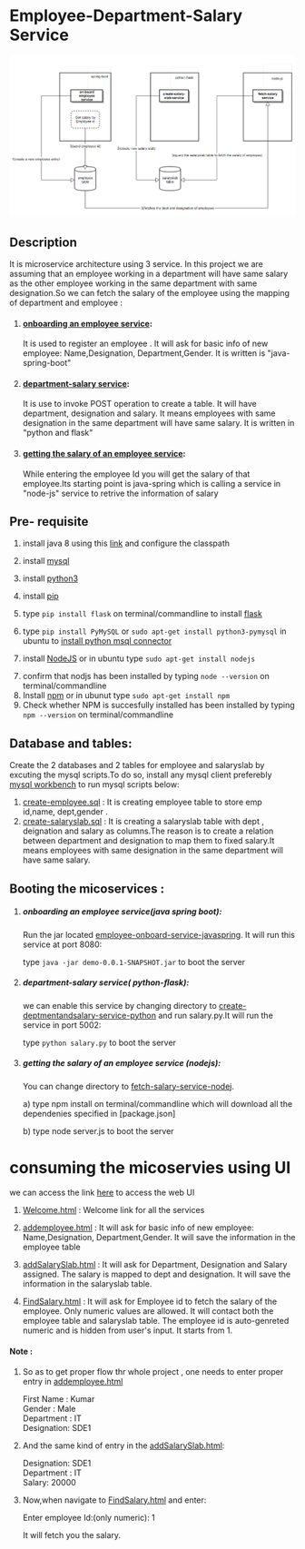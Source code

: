 
# Employee-Department-Salary Service

![alt text](https://github.com/airavata-courses/satyamsah/blob/master/assignment1/workflowdiagram.PNG)
## Description
It is microservice architecture using 3 service. In this project we are assuming that an employee working in a department will have same salary as the other employee working in the same department with same designation.So we can fetch the salary of the employee using the mapping of department and employee :
1) #### [onboarding an employee service](https://github.com/satyamsah/microservice/tree/master/employee-onboard-service-javaspring): 
   It is used to register an employee . It will ask for basic info of new employee: Name,Designation, Department,Gender. It is written is "java-spring-boot"
2) #### [department-salary service](https://github.com/satyamsah/microservice/tree/master/create-deptmentandsalary-service-python):
   It is use to invoke POST operation to create a table. It will have department, designation and salary. It means employees with same  designation in the same department will have same salary. It is written in "python and flask"
3) #### [getting the salary of an employee service](https://github.com/satyamsah/microservice/tree/master/fetch-salary-service-nodejs): 
   While entering the employee Id you will get the salary of that employee.Its starting point is java-spring which is calling a service    in "node-js" service to retrive the information of salary


## Pre- requisite 
1)  install java 8 using this [link](http://www.oracle.com/technetwork/java/javase/downloads/jdk8-downloads-2133151.html) and configure      the classpath
2) install [mysql](https://dev.mysql.com/downloads/mysql/)
3) install [python3](https://www.python.org/downloads/)
4) install [pip](https://pip.pypa.io/en/stable/installing/)
5) type `pip install flask`  on terminal/commandline to install [flask](https://pypi.python.org/pypi/Flask) 
6) type `pip install PyMySQL` or `sudo apt-get install python3-pymysql` in ubuntu to [install python msql connector](https://pypi.python.org/pypi/PyMySQL/0.7.6)

6) install [NodeJS](https://nodejs.org/en/download/) or in ubuntu type `sudo apt-get install nodejs`
7. confirm that nodjs has been installed by typing `node --version` on terminal/commandline
8. Install [npm](https://www.npmjs.com/get-npm) or in ubunut type `sudo apt-get install npm` 
9. Check whether NPM is succesfully installed has been installed by typing `npm --version` on terminal/commandline

## Database and tables:
Create the 2 databases and 2 tables for employee and salaryslab by excuting the mysql scripts.To do so, install any mysql client preferebly [mysql workbench](https://www.mysql.com/products/workbench) to run mysql scripts below:

1) [create-employee.sql](https://github.com/satyamsah/microservice/blob/master/sqlscript/create-employee.sql) : It is creating employee table to store emp id,name, dept,gender . 
2) [create-salaryslab.sql](https://github.com/satyamsah/microservice/blob/master/sqlscript/create-salaryslab.sql) : It is creating a salaryslab table with dept , deignation and salary as columns.The reason is to create a relation between department and designation to map them to fixed salary.It means employees with same designation in the same department will have same salary.


## Booting the micoservices :
1) ##### onboarding an employee service(java spring boot):
   Run the jar located [employee-onboard-service-javaspring](https://github.com/satyamsah/microservice/blob/master/employee-onboard-service-javaspring/target/demo-0.0.1-SNAPSHOT.jar). It will run this service at port 8080:
   
   type `java -jar demo-0.0.1-SNAPSHOT.jar` to boot the server

2) ##### department-salary service( python-flask): 
   we can enable this service by changing directory to [create-deptmentandsalary-service-python](https://github.com/satyamsah/microservice/blob/master/create-deptmentandsalary-service-python) and run salary.py.It will run the          service in port 5002:

   type `python salary.py` to boot the server

3) ##### getting the salary of an employee service (nodejs):
   You can change directory to [fetch-salary-service-nodej](https://github.com/satyamsah/microservice/tree/master/fetch-salary-service-nodejs). 

    a) type npm install on terminal/commandline which will download all the dependenies specified in [package.json]
   
    b) type node server.js to boot the server

# consuming the micoservies using UI
we can access the link [here](https://github.com/satyamsah/microservice/tree/master/web) to access the web UI

1) [Welcome.html](https://github.com/satyamsah/microservice/blob/master/web/Welcome.html) : Welcome link for all the services

2) [addemployee.html](https://github.com/satyamsah/microservice/blob/master/web/addemployee.html) : It will ask for basic info of new employee: Name,Designation, Department,Gender. It will save the information in the employee table

3) [addSalarySlab.html](https://github.com/satyamsah/microservice/blob/master/web/addSalarySlab.html) : It will ask for Department, Designation and Salary assigned. The salary is mapped to dept and designation. It will save the information in the salaryslab table.

4) [FindSalary.html](https://github.com/satyamsah/microservice/blob/master/web/FindSalary.html) : It will ask for Employee id to fetch the salary of the employee. Only numeric values are allowed. It will contact both the employee table and  salaryslab table. The employee id is auto-genreted numeric and is hidden from user's input. It starts from 1.

#### Note : 

1) So as to get proper flow thr whole project , one needs to enter proper entry in [addemployee.html](https://github.com/satyamsah/microservice/blob/master/web/addemployee.html) 

   First Name : Kumar  
   Gender : Male  
   Department : IT  
   Designation: SDE1  

2) And the same kind of entry in the [addSalarySlab.html](https://github.com/satyamsah/microservice/blob/master/web/addSalarySlab.html):

   Designation: SDE1  
   Department : IT  
   Salary: 20000  

3) Now,when navigate to [FindSalary.html](https://github.com/satyamsah/microservice/blob/master/web/FindSalary.html) and enter:

   Enter employee Id:(only numeric): 1  



   It will fetch you the salary.

